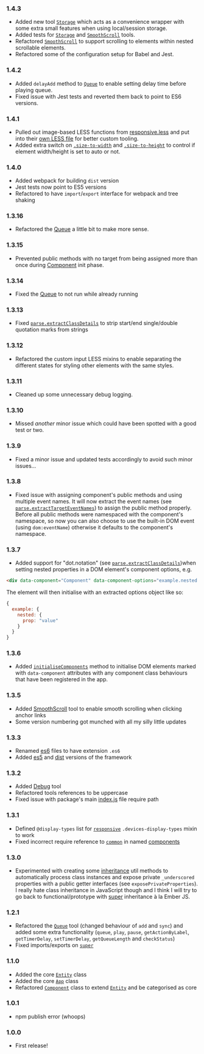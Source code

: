 ### 1.4.3

* Added new tool [`Storage`](es6/tools/storage.es6) which acts as a convenience wrapper with some extra small features
  when using local/session storage.
* Added tests for [`Storage`](__tests__/tools/storage.test.es6) and [`SmoothScroll`](__tests__/tools/smooth-scroll.test.es6)
  tools.
* Refactored [`SmoothScroll`](es6/tools/smooth-scroll.es6)  to support scrolling to elements within nested scrollable
  elements.
* Refactored some of the configuration setup for Babel and Jest.


### 1.4.2

* Added `delayAdd` method to [`Queue`](es6/tools/queue.es6) to enable setting delay time before playing queue.
* Fixed issue with Jest tests and reverted them back to point to ES6 versions.


### 1.4.1

* Pulled out image-based LESS functions from [responsive.less](less/mixins/responsive.less) and put into their [own LESS
  file](less/mixins/images.less) for better custom tooling.
* Added extra switch on [`.size-to-width`](less/mixins/images.less) and [`.size-to-height`](less/mixins/images.less) to
  control if element width/height is set to auto or not.


### 1.4.0

* Added webpack for building `dist` version
* Jest tests now point to ES5 versions
* Refactored to have `import`/`export` interface for webpack and tree shaking


### 1.3.16

* Refactored the [Queue](es6/tools/queue.es6) a little bit to make more sense.


### 1.3.15

* Prevented public methods with no target from being assigned more than once during [Component](es6/core/component.es6)
  init phase.


### 1.3.14

* Fixed the [Queue](es6/tools/queue.es6) to not run while already running


### 1.3.13

* Fixed [`parse.extractClassDetails`](es6/utils/parse.es6) to strip start/end single/double quotation marks from strings


### 1.3.12

* Refactored the custom input LESS mixins to enable separating the different states for styling other elements with the
  same styles. 


### 1.3.11

* Cleaned up some unnecessary debug logging.


### 1.3.10

* Missed *another* minor issue which could have been spotted with a good test or two.


### 1.3.9

* Fixed a minor issue and updated tests accordingly to avoid such minor issues...


### 1.3.8

* Fixed issue with assigning component's public methods and using multiple event names. It will now extract the event
  names (see [`parse.extractTargetEventNames`](es6/utils/parse.es6)) to assign the public method properly. Before all
  public methods were namespaced with the component's namespace, so now you can also choose to use the built-in DOM
  event (using `dom:eventName`) otherwise it defaults to the component's namespace.


### 1.3.7

* Added support for "dot.notation" (see [`parse.extractClassDetails`](es6/utils/parse.es6))when setting nested
  properties in a DOM element's component options, e.g.
```html
<div data-component="Component" data-component-options="example.nested.prop: value"></div>
```
  The element will then initialise with an extracted options object like so:
```js
{
  example: {
    nested: {
      prop: "value"
    }
  }
}
```


### 1.3.6

* Added [`initialiseComponents`](es6/core/app.es6) method to initialise DOM elements marked with `data-component`
  attributes with any component class behaviours that have been registered in the app.


### 1.3.5

* Added [SmoothScroll](es6/tools/smooth-scroll.es6) tool to enable smooth scrolling when clicking anchor links
* Some version numbering got munched with all my silly little updates


### 1.3.3

* Renamed [es6](es6) files to have extension `.es6`
* Added [es5](es5) and [dist](dist) versions of the framework


### 1.3.2

* Added [Debug](es6/tools/debug.es6) tool
* Refactored tools references to be uppercase
* Fixed issue with package's main [index.js](es6/index.es6) file require path


### 1.3.1

* Defined `@display-types` list for [`responsive`](less/mixins/responsive.less) `.devices-display-types` mixin to work 
* Fixed incorrect require reference to [`common`](es6/common.es6) in named [components](es6/components)


### 1.3.0

* Experimented with creating some [inheritance](es6/utils/inheritance.es6) util methods to automatically process class
  instances and expose private `_underscored` properties with a public getter interfaces (see `exposePrivateProperties`).
  I really hate class inheritance in JavaScript though and I think I will try to go back to functional/prototype with
  [super](es6/utils/super.es6) inheritance à la Ember JS.


### 1.2.1

* Refactored the [`Queue`](es6/tools/queue.es6) tool (changed behaviour of `add` and `sync`) and added some extra
  functionality (`queue`, `play`, `pause`, `getActionByLabel`, `getTimerDelay`, `setTimerDelay`, `getQueueLength` and
  `checkStatus`)
* Fixed imports/exports on [`super`](es6/utils/super.es6)


### 1.1.0

* Added the core [`Entity`](es6/core/entity.es6) class
* Added the core [`App`](es6/core/app.es6) class
* Refactored [`Component`](es6/core/component.es6) class to extend [`Entity`](es6/core/entity.es6) and be categorised as
  core


### 1.0.1

* npm publish error (whoops)


### 1.0.0

* First release!
